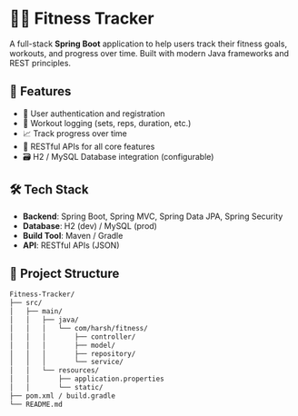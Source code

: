 # 🏋️‍♂️ Fitness Tracker

A full-stack **Spring Boot** application to help users track their fitness goals, workouts, and progress over time. Built with modern Java frameworks and REST principles.

## 🚀 Features

- 🔐 User authentication and registration
- 📅 Workout logging (sets, reps, duration, etc.)
- 📈 Track progress over time
- 🧾 RESTful APIs for all core features
- 🗃️ H2 / MySQL Database integration (configurable)

## 🛠️ Tech Stack

- **Backend**: Spring Boot, Spring MVC, Spring Data JPA, Spring Security
- **Database**: H2 (dev) / MySQL (prod)
- **Build Tool**: Maven / Gradle
- **API**: RESTful APIs (JSON)

## 📂 Project Structure

```bash
Fitness-Tracker/
├── src/
│   ├── main/
│   │   ├── java/
│   │   │   └── com/harsh/fitness/
│   │   │       ├── controller/
│   │   │       ├── model/
│   │   │       ├── repository/
│   │   │       └── service/
│   │   └── resources/
│   │       ├── application.properties
│   │       └── static/
├── pom.xml / build.gradle
└── README.md
